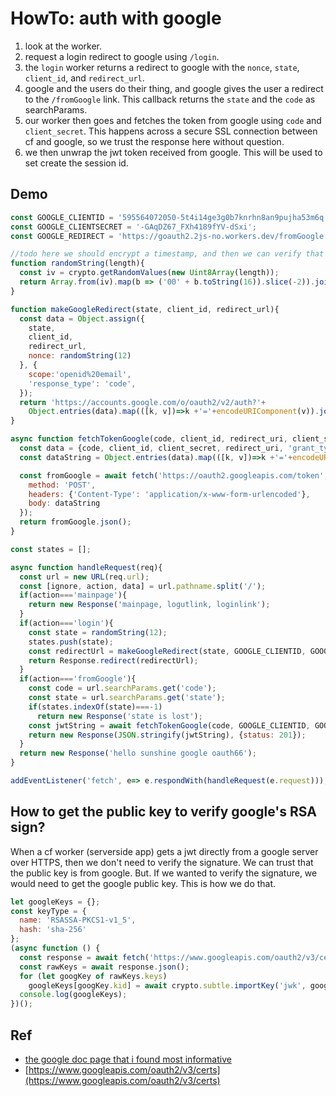 # HowTo: auth with google

1. look at the worker.
2. request a login redirect to google using `/login`.
3. the `login` worker returns a redirect to google with the `nonce`, `state`, `client_id`, and `redirect_url`.
4. google and the users do their thing, and google gives the user a redirect to the `/fromGoogle` link. This callback returns the `state` and the `code` as searchParams.
5. our worker then goes and fetches the token from google using `code` and `client_secret`. This happens across a secure SSL connection between cf and google, so we trust the response here without question.
6. we then unwrap the jwt token received from google. This will be used to set create the session id.

## Demo

```javascript
const GOOGLE_CLIENTID = '595564072050-5t4i14ge3g0b7knrhn8an9pujha53m6q.apps.googleusercontent.com';
const GOOGLE_CLIENTSECRET = '-GAqDZ67_FXh4189fYV-dSxi';
const GOOGLE_REDIRECT = 'https://goauth2.2js-no.workers.dev/fromGoogle';

//todo here we should encrypt a timestamp, and then we can verify that this timestamp is still valid.
function randomString(length){
  const iv = crypto.getRandomValues(new Uint8Array(length));
  return Array.from(iv).map(b => ('00' + b.toString(16)).slice(-2)).join('');
}

function makeGoogleRedirect(state, client_id, redirect_url){
  const data = Object.assign({
    state, 
    client_id, 
    redirect_url, 
    nonce: randomString(12)
  }, {
    scope:'openid%20email',
    'response_type': 'code',
  });
  return 'https://accounts.google.com/o/oauth2/v2/auth?'+
    Object.entries(data).map(([k, v])=>k +'='+encodeURIComponent(v)).join('&');
}

async function fetchTokenGoogle(code, client_id, redirect_uri, client_secret) {
  const data = {code, client_id, client_secret, redirect_uri, 'grant_type':'authorization_code'};
  const dataString = Object.entries(data).map(([k, v])=>k +'='+encodeURIComponent(v)).join('&');

  const fromGoogle = await fetch('https://oauth2.googleapis.com/token',{
    method: 'POST',
    headers: {'Content-Type': 'application/x-www-form-urlencoded'},
    body: dataString
  });
  return fromGoogle.json();
}

const states = [];

async function handleRequest(req){
  const url = new URL(req.url);
  const [ignore, action, data] = url.pathname.split('/');
  if(action==='mainpage'){
    return new Response('mainpage, logutlink, loginlink');
  }
  if(action==='login'){
    const state = randomString(12);
    states.push(state);
    const redirectUrl = makeGoogleRedirect(state, GOOGLE_CLIENTID, GOOGLE_REDIRECT);
    return Response.redirect(redirectUrl);
  }
  if(action==='fromGoogle'){
    const code = url.searchParams.get('code');
    const state = url.searchParams.get('state');
    if(states.indexOf(state)===-1)
      return new Response('state is lost');
    const jwtString = await fetchTokenGoogle(code, GOOGLE_CLIENTID, GOOGLE_REDIRECT, GOOGLE_CLIENTSECRET);
    return new Response(JSON.stringify(jwtString), {status: 201});
  }
  return new Response('hello sunshine google oauth66');
}

addEventListener('fetch', e=> e.respondWith(handleRequest(e.request)));
```

## How to get the public key to verify google's RSA sign?

When a cf worker (serverside app) gets a jwt directly from a google server over HTTPS, then we don't need to verify the signature. We can trust that the public key is from google. But. If we wanted to verify the signature, we would need to get the google public key. This is how we do that. 

```javascript
let googleKeys = {};
const keyType = {
  name: 'RSASSA-PKCS1-v1_5',
  hash: 'sha-256'
};
(async function () {
  const response = await fetch('https://www.googleapis.com/oauth2/v3/certs');
  const rawKeys = await response.json();
  for (let googKey of rawKeys.keys)
    googleKeys[googKey.kid] = await crypto.subtle.importKey('jwk', googKey, keyType, false, ['verify']);
  console.log(googleKeys);
})();
```

## Ref

 * [the google doc page that i found most informative](https://developers.google.com/identity/protocols/oauth2/openid-connect)
 * [https://www.googleapis.com/oauth2/v3/certs](https://www.googleapis.com/oauth2/v3/certs) 

